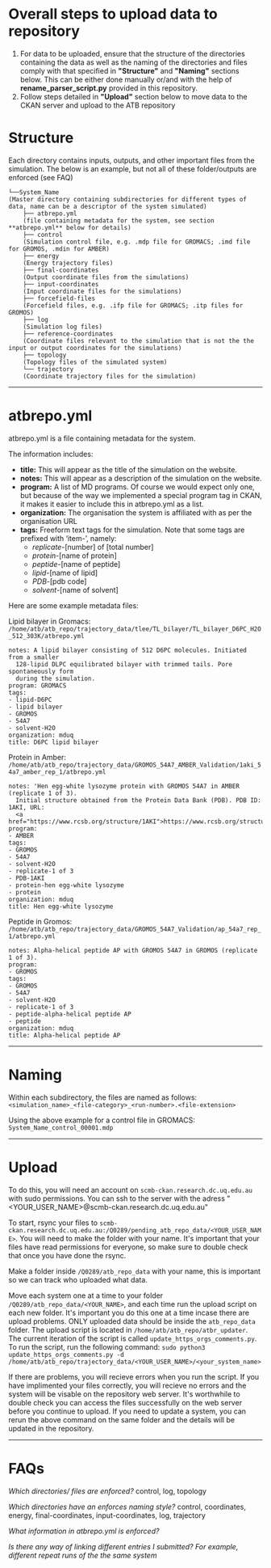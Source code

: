 # Overall steps to upload data to repository
1. For data to be uploaded, ensure that the structure of the directories containing the data as well as the naming of the directories and files comply with that specified in **"Structure"** and **"Naming"** sections below. This can be either done manually or/and with the help of **rename_parser_script.py** provided in this repository.
2. Follow steps detailed in **"Upload"** section below to move data to the CKAN server and upload to the ATB repository


# Structure
Each directory contains inputs, outputs, and other important files from the simulation. The below is an example, but not all of these folder/outputs are enforced (see FAQ) 

```
└──System_Name
(Master directory containing subdirectories for different types of data, name can be a descriptor of the system simulated)
    ├── atbrepo.yml
    (file containing metadata for the system, see section **atbrepo.yml** below for details)
    ├── control
    (Simulation control file, e.g. .mdp file for GROMACS; .imd file for GROMOS, .mdin for AMBER)
    ├── energy
    (Energy trajectory files)
    ├── final-coordinates
    (Output coordinate files from the simulations)
    ├── input-coordinates
    (Input coordinate files for the simulations)
    ├── forcefield-files
    (Forcefield files, e.g. .ifp file for GROMACS; .itp files for GROMOS)
    ├── log
    (Simulation log files)
    ├── reference-coordinates
    (Coordinate files relevant to the simulation that is not the the input or output coordinates for the simulations)
    ├── topology
    (Topology files of the simulated system)
    └── trajectory
    (Coordinate trajectory files for the simulation)
   ```

-------------------------------------------------------
# atbrepo.yml
atbrepo.yml is a file containing metadata for the system.

The information includes:
- **title:** This will appear as the title of the simulation on the website.
- **notes:** This will appear as a description of the simulation on the website.
- **program:** A list of MD programs. Of course we would expect only one, but because of the way we implemented a special program tag in CKAN, it makes it easier to include this in atbrepo.yml as a list.
- **organization:** The organisation the system is affiliated with as per the organisation URL
- **tags:** Freeform text tags for the simulation. Note that some tags are prefixed with ‘item-’, namely:
    - *replicate*-[number] of [total number]
    - *protein*-[name of protein]
    - *peptide*-[name of peptide]
    - *lipid*-[name of lipid]
    - *PDB*-[pdb code]
    - *solvent*-[name of solvent]


Here are some example metadata files:

Lipid bilayer in Gromacs: 
    `/home/atb/atb_repo/trajectory_data/tlee/TL_bilayer/TL_bilayer_D6PC_H2O_512_303K/atbrepo.yml`
```
notes: A lipid bilayer consisting of 512 D6PC molecules. Initiated from a smaller
  128-lipid DLPC equilibrated bilayer with trimmed tails. Pore spontaneously form
  during the simulation.
program: GROMACS
tags:
- lipid-D6PC
- lipid bilayer
- GROMOS
- 54A7
- solvent-H2O
organization: mduq
title: D6PC lipid bilayer
```

Protein in Amber: 
    `/home/atb/atb_repo/trajectory_data/GROMOS_54A7_AMBER_Validation/1aki_54a7_amber_rep_1/atbrepo.yml`

```
notes: 'Hen egg-white lysozyme protein with GROMOS 54A7 in AMBER (replicate 1 of 3).
  Initial structure obtained from the Protein Data Bank (PDB). PDB ID: 1AKI, URL:
  <a href="https://www.rcsb.org/structure/1AKI">https://www.rcsb.org/structure/1AKI</a>'
program:
- AMBER
tags:
- GROMOS
- 54A7
- solvent-H2O
- replicate-1 of 3
- PDB-1AKI
- protein-hen egg-white lysozyme
- protein
organization: mduq
title: Hen egg-white lysozyme
```

Peptide in Gromos: 
    `/home/atb/atb_repo/trajectory_data/GROMOS_54A7_Validation/ap_54a7_rep_1/atbrepo.yml`

```
notes: Alpha-helical peptide AP with GROMOS 54A7 in GROMOS (replicate 1 of 3).
program:
- GROMOS
tags:
- GROMOS
- 54A7
- solvent-H2O
- replicate-1 of 3
- peptide-alpha-helical peptide AP
- peptide
organization: mduq
title: Alpha-helical peptide AP
```

-------------------------------------------------------
# Naming
Within each subdirectory, the files are named as follows:
    `<simulation_name>_<file-category>_<run-number>.<file-extension>`

Using the above example for a control file in GROMACS: 
    `System_Name_control_00001.mdp`

-------------------------------------------------------
# Upload
To do this, you will need an account on `scmb-ckan.research.dc.uq.edu.au` with sudo permissions. You can ssh to the server with the adress "<YOUR_USER_NAME>@scmb-ckan.research.dc.uq.edu.au"

To start, rsync your files to `scmb-ckan.research.dc.uq.edu.au:/Q0289/pending_atb_repo_data/<YOUR_USER_NAME>`. You will need to make the folder with your name. It's important that your files have read permissions for everyone, so make sure to double check that once you have done the rsync.

Make a folder inside `/Q0289/atb_repo_data` with your name, this is important so we can track who uploaded what data.

Move each system one at a time to your folder `/Q0289/atb_repo_data/<YOUR_NAME>`, and each time run the upload script on each new folder. It's important you do this one at a time incase there are upload problems. ONLY uploaded data should be inside the `atb_repo_data` folder. The upload script is located in `/home/atb/atb_repo/atbr_updater`. The current iteration of the script is called `update_https_orgs_comments.py`. To run the script, run the following command:
    `sudo python3 update_https_orgs_comments.py -d /home/atb/atb_repo/trajectory_data/<YOUR_USER_NAME>/<your_system_name>`

If there are problems, you will recieve errors when you run the script. If you have implimented your files correctly, you will recieve no errors and the system will be visable on the repository web server. It's worthwhile to double check you can access the files successfully on the web server before you continue to upload. If you need to update a system, you can rerun the above command on the same folder and the details will be updated in the repository.

-------------------------------------------------------
# FAQs
*Which directories/ files are enforced?* control, log, topology

*Which directories have an enforces naming style?* control, coordinates, energy, final-coordinates, input-coordinates, log, trajectory

*What information in atbrepo.yml is enforced?*

*Is there any way of linking different entries I submitted? For example, different repeat runs of the the same system*




